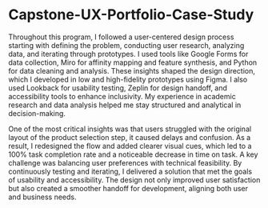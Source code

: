 # Capstone-UX-Portfolio-Case-Study

  Throughout this program, I followed a user-centered design process starting with defining the problem, conducting user research, analyzing data, and iterating through prototypes. I used tools like Google Forms for data collection, Miro for affinity mapping and feature synthesis, and Python for data cleaning and analysis. These insights shaped the design direction, which I developed in low and high-fidelity prototypes using Figma. I also used Lookback for usability testing, Zeplin for design handoff, and accessibility tools to enhance inclusivity. My experience in academic research and data analysis helped me stay structured and analytical in decision-making.

  One of the most critical insights was that users struggled with the original layout of the product selection step, it caused delays and confusion. As a result, I redesigned the flow and added clearer visual cues, which led to a 100% task completion rate and a noticeable decrease in time on task. A key challenge was balancing user preferences with technical feasibility. By continuously testing and iterating, I delivered a solution that met the goals of usability and accessibility. The design not only improved user satisfaction but also created a smoother handoff for development, aligning both user and business needs.
